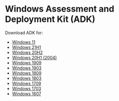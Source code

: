 Windows Assessment and Deployment Kit (ADK)
===========================================

Download ADK for:
* [Windows 11](./10.1.22000.1)
* [Windows 21H1](./10.1.19041.1)
* [Windows 20H2](./10.1.19041.1)
* [Windows 20H1 (2004)](./10.1.19041.1)
* [Windows 1909](./10.1.18362.1)
* [Windows 1903](./10.1.18362.1)
* [Windows 1809](./10.1.17763.1)
* [Windows 1803](./10.1.17134.1)
* [Windows 1709](./10.1.16299.15)
* [Windows 1703](./10.1.15063.0)
* [Windows 1607](./10.1.14393.0)
